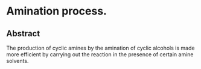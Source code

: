 # Amination process.

## Abstract
The production of cyclic amines by the amination of cyclic alcohols is made more efficient by carrying out the reaction in the presence of certain amine solvents.
